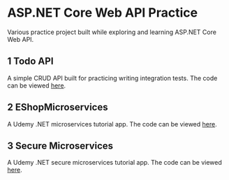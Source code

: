 # ASP.NET Core Web API Practice

Various practice project built while exploring and learning ASP.NET Core Web API.

## 1 Todo API

A simple CRUD API built for practicing writing integration tests. The code can be viewed [here](./TodoApi).

## 2 EShopMicroservices

A Udemy .NET microservices tutorial app. The code can be viewed [here](./EShopMicroservices/).

## 3 Secure Microservices

A Udemy .NET secure microservices tutorial app. The code can be viewed [here](./SecureMicroservices/).
